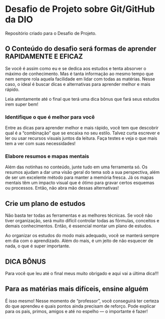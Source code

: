 # Desafio de Projeto sobre  Git/GitHub da DIO

Repositório criado para o Desafio de Projeto.

## O Conteúdo do desafio será formas de aprender RAPIDAMENTE E EFICAZ

Se você é assim como eu e se dedica aos estudos e tenta absorver o máximo de conhecimento. Mas é tanta informação ao mesmo tempo que nem sempre rola aquela facilidade em lidar com todas as matérias. Nesse caso, o ideal é buscar dicas e alternativas para aprender melhor e mais rápido.

Leia atentamente até o final que terá uma dica bônus que fará seus estudos irem super bem!

### **Identifique o que é melhor para você**

Entre as dicas para aprender melhor e mais rápido, você tem que descobrir qual é a “combinação” que se encaixa no seu estilo. Talvez curta escrever e ler ou usar recursos visuais juntos da leitura. Faça testes e veja o que mais tem a ver com suas necessidades!

### **Elabore resumos e mapas mentais**

Além das notinhas no conteúdo, junte tudo em uma ferramenta só. Os resumos ajudam a dar uma visão geral do tema sob a sua perspectiva, além de ser um excelente método para manter a memória fresca. Já os mapas mentais têm um impacto visual que é ótimo para gravar certos esquemas ou processos. Então, não abra mão dessas alternativas!

## **Crie um plano de estudos**

Não basta ter todas as ferramentas e as melhores técnicas. Se você não tiver organização, será muito difícil controlar todas as fórmulas, conceitos e demais conhecimentos. Então, é essencial montar um plano de estudos.

Ao organizar os estudos do modo mais adequado, você se manterá sempre em dia com o aprendizado. Além do mais, é um jeito de não esquecer de nada, o que é super importante.

## DICA BÔNUS

Para você que leu até o final meus muito obrigado e aqui vai a última dica!!!

## **Para as matérias mais difíceis, ensine alguém**

É isso mesmo! Nesse momento de “professor”, você conseguirá ter certeza do que aprendeu e quais pontos ainda precisam de reforço. Pode explicar para os pais, primos, amigos e até no espelho — o importante é fazer!
